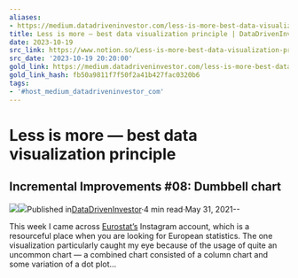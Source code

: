 ```yaml
---
aliases:
- https://medium.datadriveninvestor.com/less-is-more-best-data-visualization-principle-c166e2797d60
title: Less is more — best data visualization principle | DataDrivenInvestor
date: 2023-10-19
src_link: https://www.notion.so/Less-is-more-best-data-visualization-principle-c828cf4b351c4997a9448a7cc75d4d9a
src_date: '2023-10-19 20:20:00'
gold_link: https://medium.datadriveninvestor.com/less-is-more-best-data-visualization-principle-c166e2797d60
gold_link_hash: fb50a9811f7f50f2a41b427fac0320b6
tags:
- '#host_medium_datadriveninvestor_com'
---
```


![]()Less is more — best data visualization principle
================================================

Incremental Improvements #08: Dumbbell chart
--------------------------------------------

[![](https://miro.medium.com/v2/resize:fill:88:88/1*daIINRrLrX_K7c41T5oaRg.png)](https://gawarska-tywonek.medium.com/?source=post_page-----c166e2797d60--------------------------------)[![](https://miro.medium.com/v2/resize:fill:48:48/1*2mBCfRUpdSYRuf9EKnhTDQ.png)](https://medium.datadriveninvestor.com/?source=post_page-----c166e2797d60--------------------------------)Published in[DataDrivenInvestor](https://medium.datadriveninvestor.com/?source=post_page-----c166e2797d60--------------------------------)·4 min read·May 31, 2021--

This week I came across [Eurostat’s](https://www.instagram.com/eu_eurostat/) Instagram account, which is a resourceful place when you are looking for European statistics. The one visualization particularly caught my eye because of the usage of quite an uncommon chart — a combined chart consisted of a column chart and some variation of a dot plot…